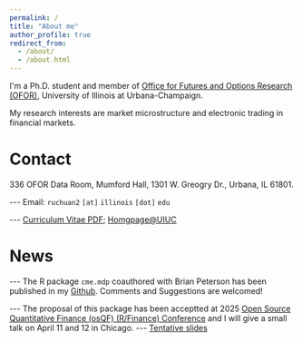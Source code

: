 ```yaml
---
permalink: /
title: "About me"
author_profile: true
redirect_from: 
  - /about/
  - /about.html
---
```


I'm a Ph.D. student and member of [Office for Futures and Options Research (OFOR)](https://ofor.illinois.edu/), University of Illinois at Urbana-Champaign. 

My research interests are market microstructure and electronic trading in financial markets.

**Contact**
====
336 OFOR Data Room, Mumford Hall, 1301 W. Greogry Dr., Urbana, IL 61801.

--- Email: `ruchuan2` `[at]` `illinois` `[dot]` `edu`

--- [Curriculum Vitae PDF](https://www.dropbox.com/scl/fi/bwd0dk2lyiwgaaff9mi9y/Richie_Ma_CV.pdf?rlkey=o4klbwaz39lvtgj994q49f26j&dl=0); [Homgpage@UIUC](https://ace.illinois.edu/directory/ruchuan2)


**News**
====
--- The R package `cme.mdp` coauthored with Brian Peterson has been published in my [Github](https://github.com/richie-ma/cme.mdp). Comments and Suggestions are welcomed!

--- The proposal of this package has been acceptted at 2025 [Open Source Quantitative Finance (osQF) (R/Finance) Conference](https://web.cvent.com/event/a9d24c0f-b4e9-4807-8000-b7f1a5c4959f/summary) and I will give a small talk on April 11 and 12 in Chicago.
--- [Tentative slides](https://www.dropbox.com/scl/fi/m8phnb827jha9p1zc18xz/Unofficial-Transcript.pdf?rlkey=9h13mae7iel4rmzzqn47bscaw&dl=0)

